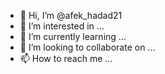 - 👋 Hi, I’m @afek_hadad21
- 👀 I’m interested in ...
- 🌱 I’m currently learning ...
- 💞️ I’m looking to collaborate on ...
- 📫 How to reach me ...

<!---
afekhadad/afekhadad is a ✨ special ✨ repository because its `README.md` (this file) appears on your GitHub profile.
You can click the Preview link to take a look at your changes.
--->
